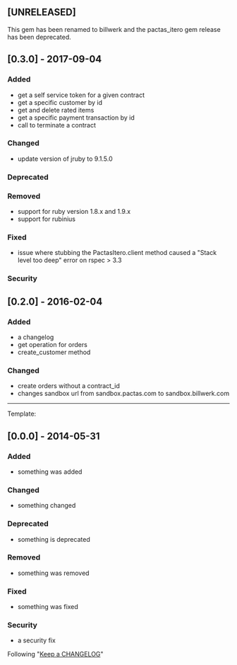 ## [UNRELEASED]
This gem has been renamed to billwerk and the pactas_itero gem release has been deprecated.

## [0.3.0] - 2017-09-04
### Added
- get a self service token for a given contract
- get a specific customer by id
- get and delete rated items
- get a specific payment transaction by id
- call to terminate a contract

### Changed
- update version of jruby to 9.1.5.0

### Deprecated

### Removed
- support for ruby version 1.8.x and 1.9.x
- support for rubinius

### Fixed
- issue where stubbing the PactasItero.client method caused
  a "Stack level too deep" error on rspec > 3.3

### Security

## [0.2.0] - 2016-02-04
### Added
- a changelog
- get operation for orders
- create_customer method

### Changed
- create orders without a contract_id
- changes sandbox url from sandbox.pactas.com to sandbox.billwerk.com

-----------------------------------------------------------------------------------------

Template:
## [0.0.0] - 2014-05-31
### Added
- something was added

### Changed
- something changed

### Deprecated
- something is deprecated

### Removed
- something was removed

### Fixed
- something was fixed

### Security
- a security fix

Following "[Keep a CHANGELOG](http://keepachangelog.com/)"
